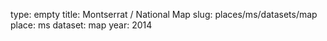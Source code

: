 type: empty
title: Montserrat / National Map
slug: places/ms/datasets/map
place: ms
dataset: map
year: 2014
